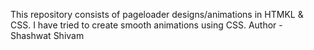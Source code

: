 This repository consists of pageloader designs/animations in HTMKL & CSS.
I have tried to create smooth animations using CSS.
Author - Shashwat Shivam
